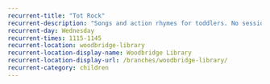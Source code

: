 ```yaml
---
recurrent-title: "Tot Rock"
recurrent-description: "Songs and action rhymes for toddlers. No session 28 February due to poor weather conditions."
recurrent-day: Wednesday
recurrent-times: 1115-1145
recurrent-location: woodbridge-library
recurrent-location-display-name: Woodbridge Library
recurrent-location-display-url: /branches/woodbridge-library/
recurrent-category: children
---
```

